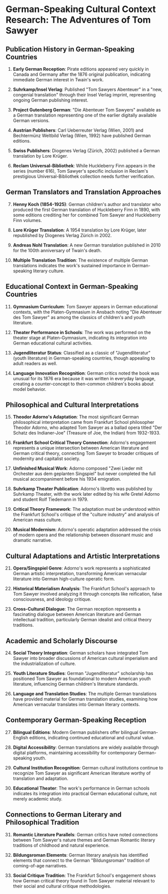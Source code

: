 # German-Speaking Cultural Context Research: The Adventures of Tom Sawyer

## Publication History in German-Speaking Countries

1. **Early German Reception**: Pirate editions appeared very quickly in Canada and Germany after the 1876 original publication, indicating immediate German interest in Twain's work.

2. **Suhrkamp/Insel Verlag**: Published "Tom Sawyers Abenteuer" in a "new, congenial translation" through their Insel Verlag imprint, representing ongoing German publishing interest.

3. **Project Gutenberg German**: "Die Abenteuer Tom Sawyers" available as a German translation representing one of the earlier digitally available German versions.

4. **Austrian Publishers**: Carl Ueberreuter Verlag (Wien, 2001) and Bechtermünz Weltbild Verlag (Wien, 1992) have published German editions.

5. **Swiss Publishers**: Diogenes Verlag (Zürich, 2002) published a German translation by Lore Krüger.

6. **Reclam Universal-Bibliothek**: While Huckleberry Finn appears in the series (number 616), Tom Sawyer's specific inclusion in Reclam's prestigious Universal-Bibliothek collection needs further verification.

## German Translators and Translation Approaches

7. **Henny Koch (1854-1925)**: German children's author and translator who produced the first German translation of Huckleberry Finn in 1890, with some editions crediting her for combined Tom Sawyer and Huckleberry Finn volumes.

8. **Lore Krüger Translation**: A 1954 translation by Lore Krüger, later republished by Diogenes Verlag Zürich in 2002.

9. **Andreas Nohl Translation**: A new German translation published in 2010 for the 100th anniversary of Twain's death.

10. **Multiple Translation Tradition**: The existence of multiple German translations indicates the work's sustained importance in German-speaking literary culture.

## Educational Context in German-Speaking Countries

11. **Gymnasium Curriculum**: Tom Sawyer appears in German educational contexts, with the Platen-Gymnasium in Ansbach noting "Die Abenteuer des Tom Sawyer" as among the classics of children's and youth literature.

12. **Theater Performance in Schools**: The work was performed on the theater stage at Platen-Gymnasium, indicating its integration into German educational cultural activities.

13. **Jugendliteratur Status**: Classified as a classic of "Jugendliteratur" (youth literature) in German-speaking countries, though appealing to adult readers as well.

14. **Language Innovation Recognition**: German critics noted the book was unusual for its 1876 era because it was written in everyday language, creating a counter-concept to then-common children's books about model behavior.

## Philosophical and Cultural Interpretations

15. **Theodor Adorno's Adaptation**: The most significant German philosophical interpretation came from Frankfurt School philosopher Theodor Adorno, who adapted Tom Sawyer as a ballad opera titled "Der Schatz des Indianer-Joe" (Treasure of Joe, the Indian) from 1932-1933.

16. **Frankfurt School Critical Theory Connection**: Adorno's engagement represents a unique intersection between American literature and German critical theory, connecting Tom Sawyer to broader critiques of modernity and capitalist society.

17. **Unfinished Musical Work**: Adorno composed "Zwei Lieder mit Orchester aus dem geplanten Singspiel" but never completed the full musical accompaniment before his 1934 emigration.

18. **Suhrkamp Theater Publication**: Adorno's libretto was published by Suhrkamp Theater, with the work later edited by his wife Gretel Adorno and student Rolf Tiedemann in 1979.

19. **Critical Theory Framework**: The adaptation must be understood within the Frankfurt School's critique of the "culture industry" and analysis of American mass culture.

20. **Musical Modernism**: Adorno's operatic adaptation addressed the crisis of modern opera and the relationship between dissonant music and dramatic narrative.

## Cultural Adaptations and Artistic Interpretations

21. **Opera/Singspiel Genre**: Adorno's work represents a sophisticated German artistic interpretation, transforming American vernacular literature into German high-culture operatic form.

22. **Historical Materialism Analysis**: The Frankfurt School's approach to Tom Sawyer involved analyzing it through concepts like reification, false consciousness, and ideology critique.

23. **Cross-Cultural Dialogue**: The German reception represents a fascinating dialogue between American literature and German intellectual tradition, particularly German idealist and critical theory traditions.

## Academic and Scholarly Discourse

24. **Social Theory Integration**: German scholars have integrated Tom Sawyer into broader discussions of American cultural imperialism and the industrialization of culture.

25. **Youth Literature Studies**: German "Jugendliteratur" scholarship has positioned Tom Sawyer as foundational to modern American youth literature, influencing German children's literature standards.

26. **Language and Translation Studies**: The multiple German translations have provided material for German translation studies, examining how American vernacular translates into German literary contexts.

## Contemporary German-Speaking Reception

27. **Bilingual Editions**: Modern German publishers offer bilingual German-English editions, indicating continued educational and cultural value.

28. **Digital Accessibility**: German translations are widely available through digital platforms, maintaining accessibility for contemporary German-speaking youth.

29. **Cultural Institution Recognition**: German cultural institutions continue to recognize Tom Sawyer as significant American literature worthy of translation and adaptation.

30. **Educational Theater**: The work's performance in German schools indicates its integration into practical German educational culture, not merely academic study.

## Connections to German Literary and Philosophical Tradition

31. **Romantic Literature Parallels**: German critics have noted connections between Tom Sawyer's nature themes and German Romantic literary traditions of childhood and natural experience.

32. **Bildungsroman Elements**: German literary analysis has identified elements that connect to the German "Bildungsroman" tradition of coming-of-age narratives.

33. **Social Critique Tradition**: The Frankfurt School's engagement shows how German critical theory found in Tom Sawyer material relevant to their social and cultural critique methodologies.